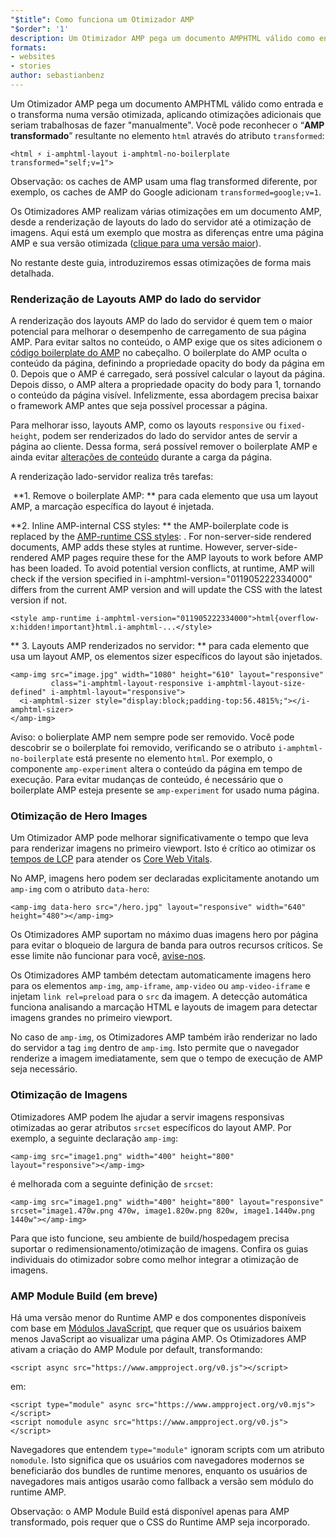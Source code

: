 ```yaml
---
"$title": Como funciona um Otimizador AMP
"$order": '1'
description: Um Otimizador AMP pega um documento AMPHTML válido como entrada e o transforma numa versão otimizada, aplicando otimizações adicionais que seriam trabalhosas de fazer "manualmente". Este guia explica em detalhes como o Otimizador AMP funciona.
formats:
- websites
- stories
author: sebastianbenz
---
```


Um Otimizador AMP pega um documento AMPHTML válido como entrada e o transforma numa versão otimizada, aplicando otimizações adicionais que seriam trabalhosas de fazer "manualmente". Você pode reconhecer o “**AMP transformado**” resultante no elemento `html` através do atributo `transformed`:

```
<html ⚡ i-amphtml-layout i-amphtml-no-boilerplate transformed="self;v=1">
```

Observação: os caches de AMP usam uma flag transformed diferente, por exemplo, os caches de AMP do Google adicionam `transformed=google;v=1`.

Os Otimizadores AMP realizam várias otimizações em um documento AMP, desde a renderização de layouts do lado do servidor até a otimização de imagens. Aqui está um exemplo que mostra as diferenças entre uma página AMP e sua versão otimizada ([clique para uma versão maior](/static/img/docs/guides/optimized-amp-diff.png)).

<a href="/static/img/docs/guides/optimized-amp-diff.png"><amp-img lightbox layout="responsive" width="2560" height="773" src="/static/img/docs/guides/optimized-amp-diff.png"></amp-img></a>

No restante deste guia, introduziremos essas otimizações de forma mais detalhada.

### Renderização de Layouts AMP do lado do servidor

A renderização dos layouts AMP do lado do servidor é quem tem o maior potencial para melhorar o desempenho de carregamento de sua página AMP. Para evitar saltos no conteúdo, o AMP exige que os sites adicionem o [código boilerplate do AMP](https://amp.dev/documentation/guides-and-tutorials/learn/spec/amp-boilerplate/?format=websites) no cabeçalho. O boilerplate do AMP oculta o conteúdo da página, definindo a propriedade opacity do body da página em 0. Depois que o AMP é carregado, será possível calcular o layout da página. Depois disso, o AMP altera a propriedade opacity do body para 1, tornando o conteúdo da página visível. Infelizmente, essa abordagem precisa baixar o framework AMP antes que seja possível processar a página.

Para melhorar isso, layouts AMP, como os layouts `responsive` ou `fixed-height`, podem ser renderizados do lado do servidor antes de servir a página ao cliente. Dessa forma, será possível remover o boilerplate AMP e ainda evitar [alterações de conteúdo](https://web.dev/cls/) durante a carga da página.

A renderização lado-servidor realiza três tarefas:

⁣ **1. Remove o boilerplate AMP: ** para cada elemento que usa um layout AMP, a marcação específica do layout é injetada.

⁣**2. Inline AMP-internal CSS styles: ** the AMP-boilerplate code is replaced by the <a href="https://cdn.ampproject.org/v0.css">AMP-runtime CSS styles</a>: <style amp-runtime>...</style>. For non-server-side rendered documents, AMP adds these styles at runtime. However, server-side-rendered AMP pages require these for the AMP layouts to work before AMP has been loaded. To avoid potential version conflicts, at runtime, AMP will check if the version specified in i-amphtml-version="011905222334000" differs from the current AMP version and will update the CSS with the latest version if not.

```
<style amp-runtime i-amphtml-version="011905222334000">html{overflow-x:hidden!important}html.i-amphtml-...</style>
```

** 3. Layouts AMP renderizados no servidor: ** para cada elemento que usa um layout AMP, os elementos sizer específicos do layout são injetados.

```
<amp-img src="image.jpg" width="1080" height="610" layout="responsive"
         class="i-amphtml-layout-responsive i-amphtml-layout-size-defined" i-amphtml-layout="responsive">
  <i-amphtml-sizer style="display:block;padding-top:56.4815%;"></i-amphtml-sizer>
</amp-img>
```

Aviso: o bolierplate AMP nem sempre pode ser removido. Você pode descobrir se o boilerplate foi removido, verificando se o atributo `i-amphtml-no-boilerplate` está presente no elemento `html`. Por exemplo, o componente `amp-experiment` altera o conteúdo da página em tempo de execução. Para evitar mudanças de conteúdo, é necessário que o boilerplate AMP esteja presente se `amp-experiment` for usado numa página.

### Otimização de Hero Images

Um Otimizador AMP pode melhorar significativamente o tempo que leva para renderizar imagens no primeiro viewport. Isto é crítico ao otimizar os [tempos de LCP](https://web.dev/lcp/) para atender os [Core Web Vitals](https://web.dev/vitals).

No AMP, imagens hero podem ser declaradas explicitamente anotando um `amp-img` com o atributo `data-hero`:

```
<amp-img data-hero src="/hero.jpg" layout="responsive" width="640" height="480"></amp-img>
```

Os Otimizadores AMP suportam no máximo duas imagens hero por página para evitar o bloqueio de largura de banda para outros recursos críticos. Se esse limite não funcionar para você, [avise-nos](https://github.com/ampproject/amp-toolbox/issues).

Os Otimizadores AMP também detectam automaticamente imagens hero para os elementos `amp-img`, `amp-iframe`, `amp-video` ou `amp-video-iframe` e injetam `link rel=preload` para o `src` da imagem. A detecção automática funciona analisando a marcação HTML e layouts de imagem para detectar imagens grandes no primeiro viewport.

No caso de `amp-img`, os Otimizadores AMP também irão renderizar no lado do servidor a tag `img` dentro de `amp-img`. Isto permite que o navegador renderize a imagem imediatamente, sem que o tempo de execução de AMP seja necessário.

### Otimização de Imagens

Otimizadores AMP podem lhe ajudar a servir imagens responsivas otimizadas ao gerar atributos `srcset` específicos do layout AMP. Por exemplo, a seguinte declaração `amp-img`:

```
<amp-img src="image1.png" width="400" height="800" layout="responsive"></amp-img>
```

é melhorada com a seguinte definição de `srcset`:

```
<amp-img src="image1.png" width="400" height="800" layout="responsive" srcset="image1.470w.png 470w, image1.820w.png 820w, image1.1440w.png 1440w"></amp-img>
```

Para que isto funcione, seu ambiente de build/hospedagem precisa suportar o redimensionamento/otimização de imagens. Confira os guias individuais do otimizador sobre como melhor integrar a otimização de imagens.

### AMP Module Build (em breve)

Há uma versão menor do Runtime AMP e dos componentes disponíveis com base em [Módulos JavaScript](https://v8.dev/features/modules#browser), que requer que os usuários baixem menos JavaScript ao visualizar uma página AMP. Os Otimizadores AMP ativam a criação do AMP Module por default, transformando:

```
<script async src="https://www.ampproject.org/v0.js"></script>
```

em:

```
<script type="module" async src="https://www.ampproject.org/v0.mjs"></script>
<script nomodule async src="https://www.ampproject.org/v0.js"></script>
```

Navegadores que entendem `type="module"` ignoram scripts com um atributo `nomodule`. Isto significa que os usuários com navegadores modernos se beneficiarão dos bundles de runtime menores, enquanto os usuários de navegadores mais antigos usarão como fallback a versão sem módulo do runtime AMP.

Observação: o AMP Module Build está disponível apenas para AMP transformado, pois requer que o CSS do Runtime AMP seja incorporado.
